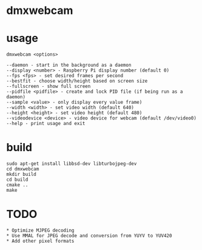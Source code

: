 # dmxwebcam

# usage

	dmxwebcam <options>

	--daemon - start in the background as a daemon
	--display <number> - Raspberry Pi display number (default 0)
	--fps <fps> - set desired frames per second
	--bestfit - choose width/height based on screen size
	--fullscreen - show full screen
	--pidfile <pidfile> - create and lock PID file (if being run as a daemon)
	--sample <value> - only display every value frame)
	--width <width> - set video width (default 640)
	--height <height> - set video height (default 480)
	--videodevice <device> - video device for webcam (default /dev/video0)
	--help - print usage and exit

# build

	sudo apt-get install libbsd-dev libturbojpeg-dev
	cd dmxwebcam
	mkdir build
	cd build
	cmake ..
	make

# TODO

    * Optimize MJPEG decoding
	* Use MMAL for JPEG decode and conversion from YUYV to YUV420
	* Add other pixel formats

